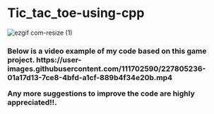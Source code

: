 # Tic_tac_toe-using-cpp
![ezgif com-resize (1)](https://user-images.githubusercontent.com/111702590/227805180-b9cbd4ee-0206-41f2-9af9-12a7cd21aba1.gif)

<h3> Below is a video example of my code based on this game project.
https://user-images.githubusercontent.com/111702590/227805236-01a17d13-7ce8-4bfd-a1cf-889b4f34e20b.mp4

<p> Any more suggestions to improve the code are highly appreciated!!.
